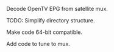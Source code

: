 Decode OpenTV EPG from satellite mux.

TODO:
Simplify directory structure.

Make code 64-bit compatible.

Add code to tune to mux.
